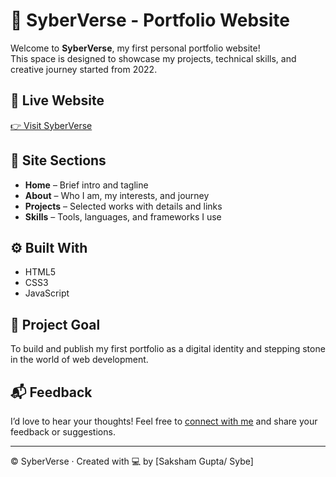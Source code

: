 # 🌌 SyberVerse - Portfolio Website

Welcome to **SyberVerse**, my first personal portfolio website!  
This space is designed to showcase my projects, technical skills, and creative journey started from 2022.

## 🔗 Live Website  
[👉 Visit SyberVerse](https://syberverse.netlify.app)

## 🧭 Site Sections

- **Home** – Brief intro and tagline  
- **About** – Who I am, my interests, and journey  
- **Projects** – Selected works with details and links  
- **Skills** – Tools, languages, and frameworks I use  

## ⚙️ Built With

- HTML5  
- CSS3  
- JavaScript  

## 📌 Project Goal

To build and publish my first portfolio as a digital identity and stepping stone in the world of web development.

## 📬 Feedback

I’d love to hear your thoughts! Feel free to [connect with me](#contact) and share your feedback or suggestions.

---

© SyberVerse · Created with 💻 by [Saksham Gupta/ Sybe]
